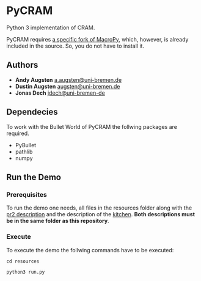 # PyCRAM

Python 3 implementation of CRAM.

PyCRAM requires [a specific fork of MacroPy](https://github.com/daugsten93/macropy), which, however, is already included in the source. So, you do not have to install it.

## Authors

* **Andy Augsten** <a.augsten@uni-bremen.de>
* **Dustin Augsten** <augsten@uni-bremen.de>
* **Jonas Dech** <jdech@uni-bremen-de>

## Dependecies 
To work with the Bullet World of PyCRAM the follwing packages are required. 
* PyBullet
* pathlib 
* numpy

## Run the Demo 
### Prerequisites
To run the demo one needs, all files in the resources folder along with the [pr2 description](https://github.com/PR2/pr2_common/tree/melodic-devel/pr2_description) and the description of the [kitchen](https://github.com/code-iai/iai_maps/tree/master/iai_kitchen). **Both descriptions must be in the same folder as this repository**.

### Execute
To execute the demo the follwing commands have to be executed:
```
cd resources
```
```
python3 run.py
```
